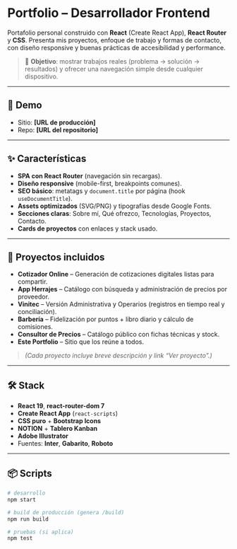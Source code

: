# Portfolio – Desarrollador Frontend

Portafolio personal construido con **React** (Create React App), **React Router** y **CSS**. Presenta mis proyectos, enfoque de trabajo y formas de contacto, con diseño responsive y buenas prácticas de accesibilidad y performance.

> 🎯 **Objetivo**: mostrar trabajos reales (problema → solución → resultados) y ofrecer una navegación simple desde cualquier dispositivo.

---

## 🚀 Demo

- Sitio: **[URL de producción]**
- Repo: **[URL del repositorio]**

---

## ✨ Características

- **SPA con React Router** (navegación sin recargas).
- **Diseño responsive** (mobile-first, breakpoints comunes).
- **SEO básico**: metatags y `document.title` por página (hook `useDocumentTitle`).
- **Assets optimizados** (SVG/PNG) y tipografías desde Google Fonts.
- **Secciones claras**: Sobre mí, Qué ofrezco, Tecnologías, Proyectos, Contacto.
- **Cards de proyectos** con enlaces y stack usado.

---

## 🧩 Proyectos incluidos

- **Cotizador Online** – Generación de cotizaciones digitales listas para compartir.  
- **App Herrajes** – Catálogo con búsqueda y administración de precios por proveedor.  
- **Vinitec** – Versión Administrativa y Operarios (registros en tiempo real y conciliación).  
- **Barbería** – Fidelización por puntos + libro diario y cálculo de comisiones.  
- **Consultor de Precios** – Catálogo público con fichas técnicas y stock.  
- **Este Portfolio** – Sitio que los reúne a todos.

> *(Cada proyecto incluye breve descripción y link “Ver proyecto”.)*

---

## 🛠️ Stack

- **React 19**, **react-router-dom 7**
- **Create React App** (`react-scripts`)
- **CSS puro** + **Bootstrap Icons**
- **NOTION** + **Tablero Kanban**
- **Adobe Illustrator**
- Fuentes: **Inter**, **Gabarito**, **Roboto**

---

## 📦 Scripts

```bash
# desarrollo
npm start

# build de producción (genera /build)
npm run build

# pruebas (si aplica)
npm test
